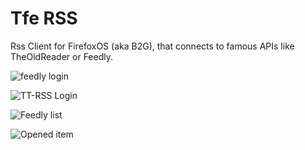# Tfe RSS

Rss Client for FirefoxOS (aka B2G), that connects to famous APIs like TheOldReader  or Feedly.

![feedly login](http://tfeserver.be/dl/tfe_rss_screenshots/feedly_login.png)

![TT-RSS Login](http://tfeserver.be/dl/tfe_rss_screenshots/tt-rss_login.png)

![Feedly list](http://tfeserver.be/dl/tfe_rss_screenshots/list.png)

![Opened item](http://tfeserver.be/dl/tfe_rss_screenshots/big.png)


